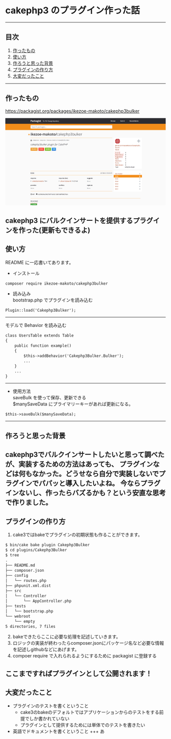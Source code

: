 # cakephp3 のプラグイン作った話
---
## 目次
1. [作ったもの](#作ったもの)
1. [使い方](#使い方)
1. [作ろうと思った背景](#作ろうと思った背景)
1. [プラグインの作り方](#プラグインの作り方)
1. [大変だったこと](#大変だったこと)
---
## 作ったもの
https://packagist.org/packages/ikezoe-makoto/cakephp3bulker

![cakephp3bulker.png](images/cakephp3bulker.png)

cakephp3 にバルクインサートを提供するプラグインを作った(更新もできるよ)
---
## 使い方
README に一応書いてあります。
- インストール  
```
composer require ikezoe-makoto/cakephp3bulker
```
- 読み込み  
bootstrap.php でプラグインを読み込む
```php:/config/bootstrap.php
Plugin::load('Cakephp3Bulker');
```
---
モデルで Behavior を読み込む
```php:src/Model/Table/UsersTable.php
class UsersTable extends Table
{
    public function example()
    {
        $this->addBehavior('Cakephp3Bulker.Bulker');
        ...
    }
    ...
}
```
---
- 使用方法  
saveBulk を使って保存、更新できる  
$manySaveData にプライマリーキーがあれば更新になる。
```php:src/Model/Table/UsersTable.php
$this->saveBulk($manySaveData);
```
---
## 作ろうと思った背景
cakephp3でバルクインサートしたいと思って調べたが、実装するための方法はあっても、
プラグインなどは何もなかった。どうせなら自分で実装しないでプラグインでパパッと導入したいよね。
今ならプラグインないし、作ったらバズるかも？という安直な思考で作りました。
---
## プラグインの作り方
1. cake3ではbakeでプラグインの初期状態も作ることができます。
```
$ bin/cake bake plugin Cakephp3Bulker
$ cd plugins/Cakephp3Bulker
$ tree
.
├── README.md
├── composer.json
├── config
│   └── routes.php
├── phpunit.xml.dist
├── src
│   └── Controller
│       └── AppController.php
├── tests
│   └── bootstrap.php
└── webroot
    └── empty
5 directories, 7 files
```
2. bakeできたらここに必要な処理を記述していきます。
1. ロジックの実装が終わったらcomposer.jsonにパッケージ名など必要な情報を記述しgithubなどにあげます。
1. compoer require で入れられるようにするために packagist に登録する

ここまですればプラグインとして公開されます！
---
## 大変だったこと
- プラグインのテストを書くということ  
    - cake3のbakeのデフォルトではアプリケーションからのテストをする前提でしか書かれていない
    - プラグインとして提供するためには単体でのテストを書きたい
- 英語でドキュメントを書くということ
+++
あ